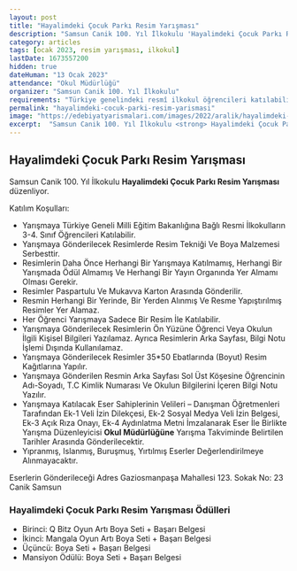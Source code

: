 ```yaml
---
layout: post
title: "Hayalimdeki Çocuk Parkı Resim Yarışması"
description: "Samsun Canik 100. Yıl İlkokulu 'Hayalimdeki Çocuk Parkı Resim Yarışması' düzenliyor."
category: articles
tags: [ocak 2023, resim yarışması, ilkokul]
lastDate: 1673557200
hidden: true
dateHuman: "13 Ocak 2023"
attendance: "Okul Müdürlüğü"
organizer: "Samsun Canik 100. Yıl İlkokulu"
requirements: "Türkiye genelindeki resmî ilkokul öğrencileri katılabilir."
permalink: "hayalimdeki-cocuk-parki-resim-yarismasi"
image: "https://edebiyatyarismalari.com/images/2022/aralik/hayalimdeki-cocuk-parki-resim-yarismasi.jpg"
excerpt:  "Samsun Canik 100. Yıl İlkokulu <strong> Hayalimdeki Çocuk Parkı Resim Yarışması </strong> düzenliyor."
---
```


## Hayalimdeki Çocuk Parkı Resim Yarışması
Samsun Canik 100. Yıl İlkokulu **Hayalimdeki Çocuk Parkı Resim Yarışması** düzenliyor.  

Katılım Koşulları:
- Yarışmaya Türkiye Geneli Milli Eğitim Bakanlığına Bağlı Resmi İlkokulların 3-4. Sınıf Öğrencileri Katılabilir.
- Yarışmaya Gönderilecek Resimlerde Resim Tekniği Ve Boya Malzemesi Serbesttir.
- Resimlerin Daha Önce Herhangi Bir Yarışmaya Katılmamış, Herhangi Bir Yarışmada Ödül Almamış Ve Herhangi Bir Yayın Organında Yer Almamı Olması Gerekir.
- Resimler Paspartulu Ve Mukavva Karton Arasında Gönderilir.
- Resmin Herhangi Bir Yerinde, Bir Yerden Alınmış Ve Resme Yapıştırılmış Resimler Yer Alamaz.
- Her Öğrenci Yarışmaya Sadece Bir Resim İle Katılabilir.
- Yarışmaya Gönderilecek Resimlerin Ön Yüzüne Öğrenci Veya Okulun İlgili Kişisel Bilgileri Yazılamaz. Ayrıca Resimlerin Arka Sayfası, Bilgi Notu İşlemi Dışında Kullanılamaz.
- Yarışmaya Gönderilecek Resimler 35*50 Ebatlarında (Boyut) Resim Kağıtlarına Yapılır.
- Yarışmaya Gönderilen Resmin Arka Sayfası Sol Üst Köşesine Öğrencinin Adı-Soyadı, T.C Kimlik Numarası Ve Okulun Bilgilerini İçeren Bilgi Notu Yazılır.
- Yarışmaya Katılacak Eser Sahiplerinin Velileri – Danışman Öğretmenleri Tarafından Ek-1 Veli İzin Dilekçesi, Ek-2 Sosyal Medya Veli İzin Belgesi, Ek-3 Açık Rıza Onayı, Ek-4 Aydınlatma Metni İmzalanarak Eser İle Birlikte Yarışma Düzenleyicisi **Okul Müdürlüğüne** Yarışma Takviminde Belirtilen Tarihler Arasında Gönderilecektir.
- Yıpranmış, Islanmış, Buruşmuş, Yırtılmış Eserler Değerlendirilmeye Alınmayacaktır.

Eserlerin Gönderileceği Adres
Gaziosmanpaşa Mahallesi 123. Sokak No: 23 Canik Samsun


### Hayalimdeki Çocuk Parkı Resim Yarışması Ödülleri
- Birinci: Q Bitz Oyun Artı Boya Seti + Başarı Belgesi
- İkinci: Mangala Oyun Artı Boya Seti + Başarı Belgesi
- Üçüncü: Boya Seti + Başarı Belgesi
- Mansiyon Ödülü: Boya Seti + Başarı Belgesi